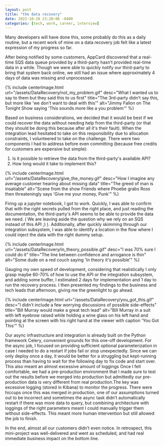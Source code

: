 ```yaml
---
layout: post
title: "the data recovery"
date: 2022-10-28 23:20:06 -0400
categories: [tech, work, career, interview]
---
```


Many developers will have done this, some probably do this as a daily routine, but a recent work of mine on a data recovery job felt like a latest expression of my progress so far.

After being notified by some customers, AppCard discovered that a real-time SQS data queue provided by a third-party hasn’t provided real-time data in a while. Though we were able to quickly notify our third-party to bring that system back online, we still had an issue where approximately 4 days of data was missing and unprocessed. 

{% include centerImage.html url="/assets/DataRecovery/not_my_problem.gif" desc="What I wanted us to say to them but they said this to us first" title="The 3rd-party didn't say this, but more like 'we don't want to deal with this'" alt="Jimmy Fallon on The Tonight Show saying 'This sounds more like a you problem'" %}

Based on business considerations, we decided that it would be best if we could recover the data without needing help from the third-party (or that they should be doing this because after all it's their fault). When the integration lead hesitated to take on this responsibility due to allocation constraints, I volunteered to take on the challenge. There were two components I had to address before even committing (because free credits for customers are expensive but simple):
1. Is it possible to retrieve the data from the third-party's available API?
2. How long would it take to implement this?

{% include centerImage.html url="/assets/DataRecovery/give_the_money.gif" desc="How I imagine any average customer hearing about missing data" title="The greed of man is insatiable" alt="Scene from the show Friends where Phoebe grabs Ross then threateningly says 'Give me your money, Punk'" %}

Firing up a jupyter notebook, I got to work. Quickly, I was able to confirm that with the right secrets pulled from the right place, and just reading the documentation, the third-party's API seems to be able to provide the data we need. ( We are leaving aside the question why we rely on an SQS instead of this API ;) ). Additionally, after quickly skimming through our integration subsystem, I was able to identify a location in the flow where I could inject the data with the right dummy setup.

{% include centerImage.html url="/assets/DataRecovery/in_theory_possible.gif" desc="I was 70% sure I could do it" title="The line between confidence and arrogance is thin" alt="Some dude on a red couch saying 'In theory it's possible'" %}

Gauging my own speed of development, considering that realistically I only grasp maybe 60-70% of how to use the API or the integration subsystem, and adding some buffer, I estimated 2 days for implementation and 1 day to run the recovery process. I then presented my findings to the business and tech leads that afternoon, giving me the greenlight to go ahead.

{% include centerImage.html url="/assets/DataRecovery/you_got_this.gif" desc="I didn't include a few worrying discussions of possible side-effects" title="Bill Murray would make a great tech lead" alt="Bill Murray in a suit with left eyebrow raised while holding a wine glass on his left hand and pointing at the screen with his right hand at the viewer with caption 'You Got This'" %}


Our async infrastructure and integration is already built on the Python framework Celery, convenient grounds for this one-off development. For the async job, I focused on providing sufficient optional parameterization in case I needed to do a restart if jobs fail or stop unexpectedly. Since we can only deploy once a day, it would be better for a struggling but kept-running process than having to wait for the following day to fix code and start over. This also meant an almost excessive amount of loggings Once I felt comfortable, we had a pre-production environment that I made sure to test out the results before we merged into production but admittedly our pre-production data is very different from real production.The key was excessive logging (stored in Kibana) to monitor the progress. There were hiccups once this was merged in production, one of our assumptions turned out to be incorrect and sometimes the async task didn’t automatically restart if there was more data to query, but combining architecture with loggings of the right parameters meant I could manually trigger them without side-effects. This meant more human intervention but still allowed the job to finish. 

In the end, almost all our customers didn’t even notice. In retrospect, this mini-project was well-delivered and went as scheduled, and had real immediate business impact on the bottom line.
